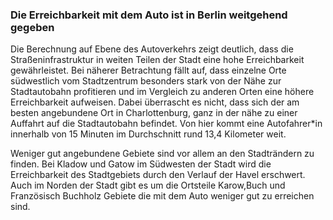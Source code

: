 ### Die Erreichbarkeit mit dem Auto ist in Berlin weitgehend gegeben

Die Berechnung auf Ebene des Autoverkehrs zeigt deutlich, dass die Straßeninfrastruktur in weiten Teilen der 
Stadt eine hohe Erreichbarkeit gewährleistet. Bei näherer Betrachtung fällt auf, dass einzelne Orte südwestlich vom 
Stadtzentrum besonders stark von der Nähe zur Stadtautobahn profitieren und im Vergleich zu anderen Orten eine höhere 
Erreichbarkeit aufweisen. Dabei überrascht es nicht, dass sich der am besten angebundene Ort in Charlottenburg, ganz in
der nähe zu einer Auffahrt auf die Stadtautobahn befindet. Von hier kommt eine Autofahrer*in innerhalb von 15 Minuten 
im Durchschnitt rund 13,4 Kilometer weit. 

Weniger gut angebundene Gebiete sind vor allem an den Stadträndern zu finden. Bei Kladow und Gatow im Südwesten der Stadt 
wird die Erreichbarkeit des Stadtgebiets durch den Verlauf der Havel erschwert. Auch im Norden der Stadt gibt es um die
Ortsteile Karow,Buch und Französisch Buchholz Gebiete die mit dem Auto weniger gut zu erreichen sind. 